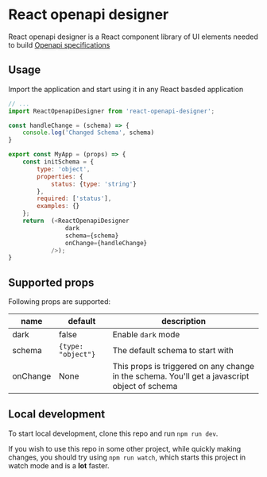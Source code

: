 # React openapi designer

React openapi designer is a React component library of UI elements needed to build [Openapi specifications](https://github.com/OAI/OpenAPI-Specification/blob/master/versions/3.0.3.md)

## Usage

Import the application and start using it in any React basded application

```js
// ...
import ReactOpenapiDesigner from 'react-openapi-designer';

const handleChange = (schema) => {
    console.log('Changed Schema', schema)
}

export const MyApp = (props) => {
    const initSchema = {
        type: 'object',
        properties: {
            status: {type: 'string'}
        },
        required: ['status'],
        examples: {}
    };
    return  (<ReactOpenapiDesigner
                dark
                schema={schema}
                onChange={handleChange} 
            />);
}
```

## Supported props

Following props are supported:


| name |  default | description |
| ---  |    ---   |   ---   |
| dark |  false   | Enable `dark` mode
| schema | `{type: "object"}` | The default schema to start with |
| onChange | None | This props is triggered on any change in the schema. You'll get a javascript object of schema |

## Local development

To start local development, clone this repo and run `npm run dev`.


If you wish to use this repo in some other project, while quickly making changes,
you should try using `npm run watch`, which starts this project in watch mode and is
a **lot** faster.
